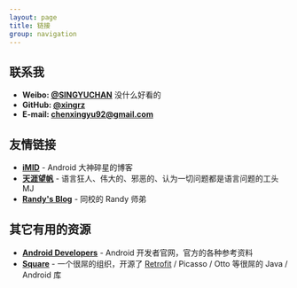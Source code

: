 ```yaml
---
layout: page
title: 链接
group: navigation
---
```


## 联系我

- **Weibo: [@SINGYUCHAN](http://weibo.com/xingrz)** 没什么好看的
- **GitHub: [@xingrz](https://github.com/xingrz)**
- **E-mail: [chenxingyu92@gmail.com](mailto:chenxingyu92@gmail.com)**

## 友情链接

- **[iMID](http://imid.me/)** - Android 大神碎星的博客
- **[天涯望帆](http://mjason.github.io/)** - 语言狂人、伟大的、邪恶的、认为一切问题都是语言问题的工头 MJ
- **[Randy's Blog](http://djyde.github.io/)** - 同校的 Randy 师弟

## 其它有用的资源

- **[Android Developers](https://developer.android.com/develop)** - Android 开发者官网，官方的各种参考资料
- **[Square](http://square.github.io/)** - 一个很屌的组织，开源了 [Retrofit](/tags.html#Retrofit-ref) / Picasso / Otto 等很屌的 Java / Android 库
